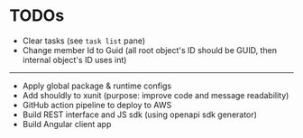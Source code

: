 # TODOs

- Clear tasks (see `task list` pane)
- Change member Id to Guid (all root object's ID should be GUID, then internal
  object's ID uses int)

---

- Apply global package & runtime configs
- Add shouldly to xunit (purpose: improve code and message readability)
- GitHub action pipeline to deploy to AWS
- Build REST interface and JS sdk (using openapi sdk generator)
- Build Angular client app